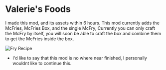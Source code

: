 # Valerie's Foods

I made this mod, and its assets within 6 hours.
This mod currently adds the McFries, McFries Box, and the single McFry, Currently you can only craft the McFry by itself, you will soon be able to craft the box and combine them to get the McFries inside the box.

![Fry Recipe](https://zcdn.mysty.one/r/us5Ie4.png?compress=false)
- I'd like to say that this mod is no where near finished, I personally wouldnt like to continue this.

